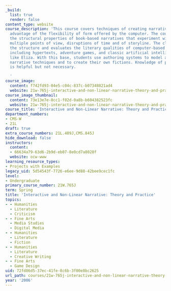 ```yaml
---
_build:
  list: true
  render: false
content_type: website
course_description: 'This course covers techniques of creating narratives that take
  advantage of the flexibility of form offered by the computer. The course studies
  the structural properties of book-based narratives that experiment with digression,
  multiple points of view, disruptions of time and of storyline. The class analyzes
  the structure and evaluates the literary qualities of computer-based narratives
  including hypertexts, adventure games, and classic artificial intelligence programs
  like Eliza. With this base, students use authoring systems to model a variety of
  narrative techniques and to create their own fictions. Knowledge of programming
  is helpful but not necessary.

  '
course_image:
  content: f742fd93-04e5-c04c-837c-b07348821ad4
  website: 21w-765j-interactive-and-non-linear-narrative-theory-and-practice-spring-2006
course_image_thumbnail:
  content: 73e13e7e-8cc1-f02d-0a8b-b604382523fc
  website: 21w-765j-interactive-and-non-linear-narrative-theory-and-practice-spring-2006
course_title: 'Interactive and Non-Linear Narrative: Theory and Practice'
department_numbers:
- CMS-W
- 21L
draft: true
extra_course_numbers: 21L.489J,CMS.845J
hide_download: false
instructors:
  content:
  - 66634a79-63d6-2b9d-eb07-8e0cd7a8028f
  website: ocw-www
learning_resource_types:
- Projects with Examples
legacy_uid: 5d54543f-7726-e6ee-9d88-42bee9cec1fc
level:
- Undergraduate
primary_course_number: 21W.765J
term: Spring
title: 'Interactive and Non-Linear Narrative: Theory and Practice'
topics:
- - Humanities
  - Literature
  - Criticism
- - Fine Arts
  - Media Studies
  - Digital Media
- - Humanities
  - Literature
  - Fiction
- - Humanities
  - Literature
  - Creative Writing
- - Fine Arts
  - Game Design
uid: 72fd86d5-37ec-41fe-8c6b-3f00e8bc2625
url_path: courses/21w-765j-interactive-and-non-linear-narrative-theory-and-practice-spring-2006
year: '2006'
---
```


